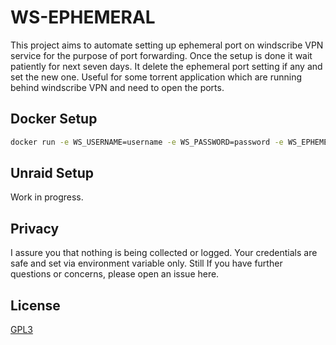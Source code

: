 # WS-EPHEMERAL

This project aims to automate setting up ephemeral port on windscribe VPN service for the purpose of port forwarding. Once the setup is done it wait patiently for next seven days. It delete the ephemeral port setting if any and set the new one. Useful for some torrent application which are running behind windscribe VPN and need to open the ports.

## Docker Setup

```bash
docker run -e WS_USERNAME=username -e WS_PASSWORD=password -e WS_EPHEMERAL_PORT=40000 dhruvinsh/ws-ephemeral
```

## Unraid Setup

Work in progress.

## Privacy

I assure you that nothing is being collected or logged. Your credentials are safe and set via environment variable only. Still If you have further questions or concerns, please open an issue here.

## License

[GPL3](LICENSE.md)
